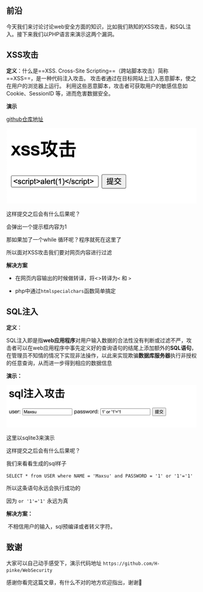 ## 前沿

今天我们来讨论讨论web安全方面的知识，比如我们熟知的XSS攻击，和SQL注入。接下来我们以PHP语言来演示这两个漏洞。



## XSS攻击

**定义**：什么是==XSS. Cross-Site Scripting==（跨站脚本攻击）简称==XSS==，是一种代码注入攻击。 攻击者通过在目标网站上注入恶意脚本，使之在用户的浏览器上运行。 利用这些恶意脚本，攻击者可获取用户的敏感信息如Cookie、SessionID 等，进而危害数据安全。

**演示**

[github仓库地址](https://github.com/H-pinke/WebSecurity)

![image-20210222000256245](../image/image-20210222000256245.png)

这样提交之后会有什么后果呢？

会弹出一个提示框内容为1

那如果加了一个while 循环呢？程序就死在这里了

所以面对XSS攻击我们要对网页内容进行过滤

**解决方案** 

- 在网页内容输出的时候做转译，将<>转译为`<` 和 `>`

- php中通过`htmlspecialchars`函数简单搞定

    

## SQL注入

**定义**：

​	SQL注入即是指**web应用程序**对用户输入数据的合法性没有判断或过滤不严，攻击者可以在web应用程序中事先定义好的查询语句的结尾上添加额外的**SQL语句**，在管理员不知情的情况下实现非法操作，以此来实现欺骗**数据库服务器**执行非授权的任意查询，从而进一步得到相应的数据信息

**演示：**

![image-20210222001300625](../image/image-20210222001300625.png)

这里以sqlite3来演示

这样提交之后会有什么后果呢？

我们来看看生成的sql样子

`SELECT * from USER where NAME = 'Maxsu' and PASSWORD = '1' or '1'='1'`

所以这条语句永远会执行成功的

因为 `or '1'='1'` 永远为真



**解决方案：**

​	不相信用户的输入，sql预编译或者转义字符。

## 致谢

大家可以自己动手感受下，演示代码地址 `https://github.com/H-pinke/WebSecurity`

感谢你看完这篇文章，有什么不对的地方欢迎指出，谢谢🙏

